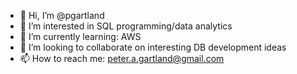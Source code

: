 - 👋 Hi, I’m @pgartland
- 👀 I’m interested in SQL programming/data analytics
- 🌱 I’m currently learning: AWS
- 💞️ I’m looking to collaborate on interesting DB development ideas
- 📫 How to reach me: peter.a.gartland@gmail.com

<!---
pgartland/pgartland is a ✨ special ✨ repository because its `README.md` (this file) appears on your GitHub profile.
You can click the Preview link to take a look at your changes.
--->
